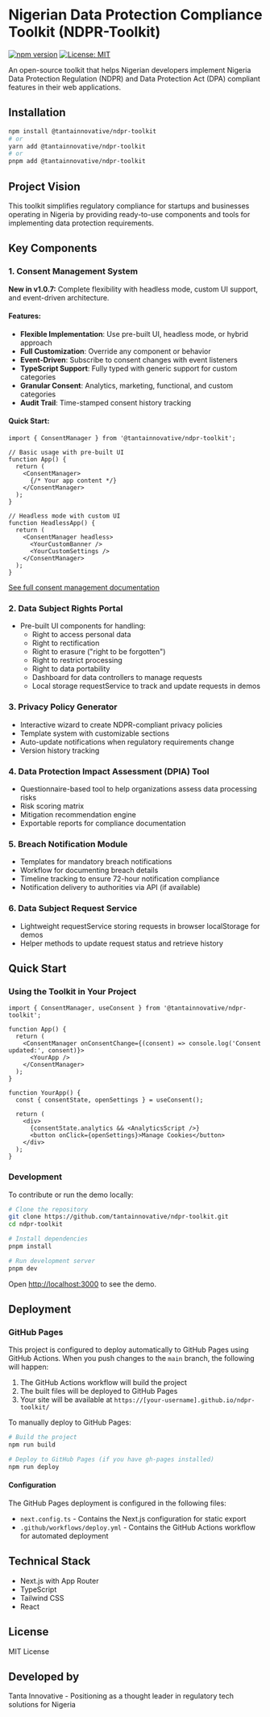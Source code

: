 # Nigerian Data Protection Compliance Toolkit (NDPR-Toolkit)

[![npm version](https://img.shields.io/npm/v/@tantainnovative/ndpr-toolkit.svg)](https://www.npmjs.com/package/@tantainnovative/ndpr-toolkit)
[![License: MIT](https://img.shields.io/badge/License-MIT-yellow.svg)](https://opensource.org/licenses/MIT)

An open-source toolkit that helps Nigerian developers implement Nigeria Data Protection Regulation (NDPR) and Data Protection Act (DPA) compliant features in their web applications.

## Installation

```bash
npm install @tantainnovative/ndpr-toolkit
# or
yarn add @tantainnovative/ndpr-toolkit
# or
pnpm add @tantainnovative/ndpr-toolkit
```

## Project Vision

This toolkit simplifies regulatory compliance for startups and businesses operating in Nigeria by providing ready-to-use components and tools for implementing data protection requirements.

## Key Components

### 1. Consent Management System

**New in v1.0.7:** Complete flexibility with headless mode, custom UI support, and event-driven architecture.

#### Features:
- **Flexible Implementation**: Use pre-built UI, headless mode, or hybrid approach
- **Full Customization**: Override any component or behavior
- **Event-Driven**: Subscribe to consent changes with event listeners
- **TypeScript Support**: Fully typed with generic support for custom categories
- **Granular Consent**: Analytics, marketing, functional, and custom categories
- **Audit Trail**: Time-stamped consent history tracking

#### Quick Start:

```tsx
import { ConsentManager } from '@tantainnovative/ndpr-toolkit';

// Basic usage with pre-built UI
function App() {
  return (
    <ConsentManager>
      {/* Your app content */}
    </ConsentManager>
  );
}

// Headless mode with custom UI
function HeadlessApp() {
  return (
    <ConsentManager headless>
      <YourCustomBanner />
      <YourCustomSettings />
    </ConsentManager>
  );
}
```

[See full consent management documentation](./docs/CONSENT_MANAGEMENT.md)

### 2. Data Subject Rights Portal
- Pre-built UI components for handling:
  - Right to access personal data
  - Right to rectification
  - Right to erasure ("right to be forgotten")
  - Right to restrict processing
  - Right to data portability
  - Dashboard for data controllers to manage requests
  - Local storage requestService to track and update requests in demos

### 3. Privacy Policy Generator
- Interactive wizard to create NDPR-compliant privacy policies
- Template system with customizable sections
- Auto-update notifications when regulatory requirements change
- Version history tracking

### 4. Data Protection Impact Assessment (DPIA) Tool
- Questionnaire-based tool to help organizations assess data processing risks
- Risk scoring matrix
- Mitigation recommendation engine
- Exportable reports for compliance documentation

### 5. Breach Notification Module
- Templates for mandatory breach notifications
- Workflow for documenting breach details
- Timeline tracking to ensure 72-hour notification compliance
- Notification delivery to authorities via API (if available)
### 6. Data Subject Request Service
- Lightweight requestService storing requests in browser localStorage for demos
- Helper methods to update request status and retrieve history

## Quick Start

### Using the Toolkit in Your Project

```tsx
import { ConsentManager, useConsent } from '@tantainnovative/ndpr-toolkit';

function App() {
  return (
    <ConsentManager onConsentChange={(consent) => console.log('Consent updated:', consent)}>
      <YourApp />
    </ConsentManager>
  );
}

function YourApp() {
  const { consentState, openSettings } = useConsent();
  
  return (
    <div>
      {consentState.analytics && <AnalyticsScript />}
      <button onClick={openSettings}>Manage Cookies</button>
    </div>
  );
}
```

### Development

To contribute or run the demo locally:

```bash
# Clone the repository
git clone https://github.com/tantainnovative/ndpr-toolkit.git
cd ndpr-toolkit

# Install dependencies
pnpm install

# Run development server
pnpm dev
```

Open [http://localhost:3000](http://localhost:3000) to see the demo.

## Deployment

### GitHub Pages

This project is configured to deploy automatically to GitHub Pages using GitHub Actions. When you push changes to the `main` branch, the following will happen:

1. The GitHub Actions workflow will build the project
2. The built files will be deployed to GitHub Pages
3. Your site will be available at `https://[your-username].github.io/ndpr-toolkit/`

To manually deploy to GitHub Pages:

```bash
# Build the project
npm run build

# Deploy to GitHub Pages (if you have gh-pages installed)
npm run deploy
```

#### Configuration

The GitHub Pages deployment is configured in the following files:
- `next.config.ts` - Contains the Next.js configuration for static export
- `.github/workflows/deploy.yml` - Contains the GitHub Actions workflow for automated deployment

## Technical Stack

- Next.js with App Router
- TypeScript
- Tailwind CSS
- React

## License

MIT License

## Developed by

Tanta Innovative - Positioning as a thought leader in regulatory tech solutions for Nigeria
